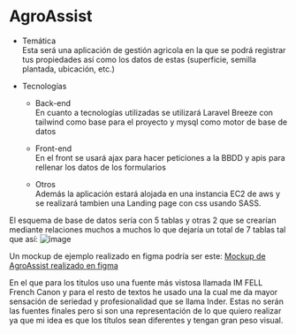 # AgroAssist

* Temática  
Esta será una aplicación de gestión agricola en la que se podrá registrar tus propiedades así como los datos de estas (superficie, semilla plantada, ubicación, etc.)

* Tecnologías  

  - Back-end  
En cuanto a tecnologías utilizadas se utilizará Laravel Breeze con tailwind como base para el proyecto y mysql como motor de base de datos

  - Front-end  
En el front se usará ajax para hacer peticiones a la BBDD y apis para rellenar los datos de los formularios

  - Otros  
Además la aplicación estará alojada en una instancia EC2 de aws y se realizará tambien una Landing page con css usando SASS.

El esquema de base de datos sería con 5 tablas y otras 2 que se crearían mediante relaciones muchos a muchos lo que dejaría un total de 7 tablas tal que así:
![image](https://user-images.githubusercontent.com/91052453/229483367-c651e23c-e943-4f7d-bac4-57b8983b82d6.png)

Un mockup de ejemplo realizado en figma podría ser este:
[Mockup de AgroAssist realizado en figma](https://www.figma.com/proto/MXfPyJoDNFJHGkmFlTsxDY/AgroAssist?node-id=1-2&scaling=min-zoom&page-id=0%3A1)

En el que para los titulos uso una fuente más vistosa llamada IM FELL French Canon y para el resto de textos he usado una la cual me da mayor sensación de seriedad y profesionalidad que se llama Inder. Estas no serán las fuentes finales pero si son una representación de lo que quiero realizar ya que mi idea es que los títulos sean diferentes y tengan gran peso visual. 
